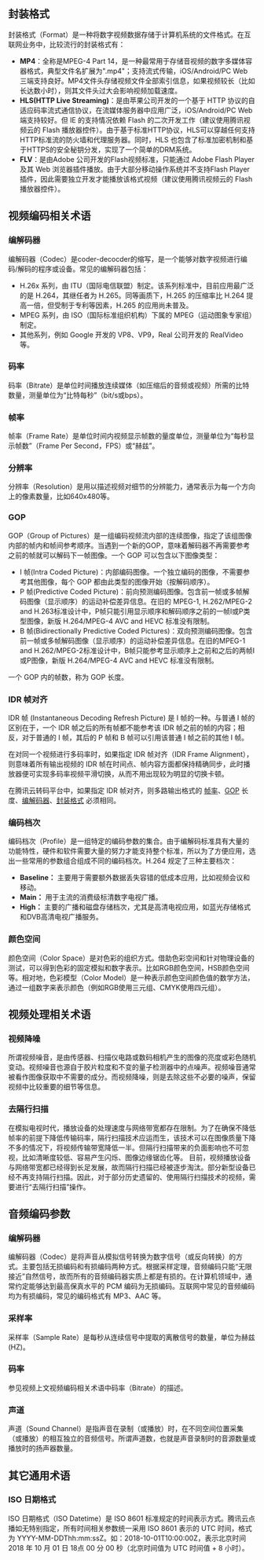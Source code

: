 ## 封装格式

封装格式（Format）是一种将数字视频数据存储于计算机系统的文件格式。在互联网业务中，比较流行的封装格式有：

- **MP4**：全称是MPEG-4 Part 14，是一种最常用于存储音视频的数字多媒体容器格式，典型文件名扩展为".mp4"；支持流式传输，iOS/Android/PC Web 三端支持良好。MP4文件头存储视频文件全部索引信息，如果视频较长（比如长达数小时），则其文件头过大会影响视频加载速度。
- **HLS(HTTP Live Streaming)**：是由苹果公司开发的一个基于 HTTP 协议的自适应码率流式通信协议，在流媒体服务器中应用广泛，iOS/Android/PC Web端支持较好。但 IE 的支持情况依赖 Flash 的二次开发工作（建议使用腾讯视频云的 Flash 播放器控件）。由于基于标准HTTP协议，HLS可以穿越任何支持HTTP标准流的防火墙和代理服务器。同时，HLS 也包含了标准加密机制和基于HTTPS的安全秘钥分发，实现了一个简单的DRM系统。
- **FLV**：是由Adobe 公司开发的Flash视频标准，只能通过 Adobe Flash Player 及其 Web 浏览器插件播放。由于大部分移动操作系统并不支持Flash Player插件，因此需要独立开发才能播放该格式视频（建议使用腾讯视频云的 Flash 播放器控件）。

## 视频编码相关术语

### 编解码器
编解码器（Codec）是coder-decocder的缩写，是一个能够对数字视频进行编码/解码的程序或设备。常见的编解码器包括：

- H.26x 系列，由 ITU（国际电信联盟）制定。该系列标准中，目前应用最广泛的是 H.264，其继任者为 H.265。同等画质下，H.265 的压缩率比 H.264 提高一倍，但受制于专利等因素，H.265 的应用尚未普及。
- MPEG 系列，由 ISO（国际标准组织机构）下属的 MPEG（运动图象专家组）制定。
- 其他系列，例如 Google 开发的 VP8、VP9，Real 公司开发的 RealVideo 等。

### 码率
码率（Bitrate）是单位时间播放连续媒体（如压缩后的音频或视频）所需的比特数量，测量单位为“比特每秒”（bit/s或bps）。

### 帧率
帧率（Frame Rate）是单位时间内视频显示帧数的量度单位，测量单位为“每秒显示帧数”（Frame Per Second，FPS）或“赫兹”。

### 分辨率
分辨率（Resolution）是用以描述视频对细节的分辨能力，通常表示为每一个方向上的像素数量，比如640x480等。

### GOP
GOP（Group of Pictures）是一组编码视频流内部的连续图像，指定了该组图像内部的帧内和帧间参考顺序。当遇到一个新的GOP，意味着解码器不再需要参考之前的帧就可以解码下一帧图像。一个 GOP 可以包含以下图像类型：

- I 帧(Intra Coded Picture)：内部编码图像。一个独立编码的图像，不需要参考其他图像，每个 GOP 都由此类型的图像开始（按解码顺序）。
- P 帧(Predictive Coded Picture)：前向预测编码图像。包含前一帧或多帧解码图像（显示顺序）的运动补偿差异信息。在旧的 MPEG-1, H.262/MPEG-2 and H.263标准设计中，P帧只能引用显示顺序和解码顺序之前的一帧I或P类型图像，新版 H.264/MPEG-4 AVC and HEVC 标准没有限制。
- B 帧(Bidirectionally Predictive Coded Pictures)：双向预测编码图像。包含前一帧或多帧解码图像（显示顺序）的运动补偿差异信息。在旧的MPEG-1 and H.262/MPEG-2标准设计中，B帧只能参考显示顺序上之前和之后的两帧I或P图像，新版 H.264/MPEG-4 AVC and HEVC 标准没有限制。

一个 GOP 内的帧数，称为 GOP 长度。

### IDR 帧对齐
IDR 帧 (Instantaneous Decoding Refresh Picture) 是 I 帧的一种。与普通 I 帧的区别在于，一个 IDR 帧之后的所有帧都不能参考该 IDR 帧之前的帧的内容；相反，对于普通的 I 帧，其后的 P 帧和 B 帧可以引用该普通 I 帧之前的其他 I 帧。

在对同一个视频进行多码率时，如果指定 IDR 帧对齐（IDR Frame Alignment），则意味着所有输出视频的 IDR 帧在时间点、帧内容方面都保持精确同步，此时播放器便可实现多码率视频平滑切换，从而不用出现较为明显的切换卡顿。

在腾讯云转码平台中，如果指定 IDR 帧对齐，则多路输出格式的 [帧率](#frame-rate)、[GOP](#gop) 长度、[编解码器](#codec)、[封装格式](#container-format) 必须相同。

### 编码档次
编码档次（Profile）是一组特定的编码参数的集合。由于编解码标准具有大量的功能特性，硬件和软件需要大量的努力才能支持整个标准，所以为了方便应用，选出一些常用的参数组合组成不同的编码档次。H.264 规定了三种主要档次：

- **Baseline：** 主要用于需要额外数据丢失容错的低成本应用，比如视频会议和移动。
- **Main：** 用于主流的消费级标清数字电视广播。
- **High：** 主要的广播和磁盘存储档次，尤其是高清电视应用，如蓝光存储格式和DVB高清电视广播服务。

### 颜色空间
颜色空间（Color Space）是对色彩的组织方式。借助色彩空间和针对物理设备的测试，可以得到色彩的固定模拟和数字表示。比如RGB颜色空间，HSB颜色空间等。相对地，色彩模型（Color Model）是一种表示颜色空间颜色值的数学方法，通过一组数字来表示颜色（例如RGB使用三元组、CMYK使用四元组）。

## 视频处理相关术语

### 视频降噪
所谓视频噪音，是由传感器、扫描仪电路或数码相机产生的图像的亮度或彩色随机变动。视频噪音也源自于胶片粒度和不变的量子检测器中的点噪声。视频噪音通常被看作图像获取中不需要的成分。而视频降噪，则是去除这些不必要的噪声，保留视频中比较重要的细节等信息。

### 去隔行扫描
在模拟电视时代，播放设备的处理速度与网络带宽都存在限制。为了在确保不降低帧率的前提下降低传输码率，隔行扫描技术应运而生，该技术可以在图像质量下降不多的情况下，将视频传输带宽降低一半。但隔行扫描带来的负面影响也不可忽视，比如清晰度较低、容易产生闪烁、图像边缘锯齿化等。
目前，视频播放设备与网络带宽都已经得到长足发展，故而隔行扫描已经被逐步淘汰。部分新型设备已经不再支持隔行扫描。因此，对于部分历史遗留的、使用隔行扫描技术的视频，需要进行“去隔行扫描”操作。

## 音频编码参数
### 编解码器
编解码器（Codec）是将声音从模拟信号转换为数字信号（或反向转换）的方式。主要包括无损编码和有损编码两种方式。根据采样定理，音频编码只能“无限接近”自然信号，故而所有的音频编码器实质上都是有损的。在计算机领域中，通常约定能够达到最高保真水平的 PCM 编码为无损编码。互联网中常见的音频编码均为有损编码，常见的编码格式有 MP3、AAC 等。

### 采样率
采样率（Sample Rate）是每秒从连续信号中提取的离散信号的数量，单位为赫兹(HZ)。

### 码率
参见视频上文视频编码相关术语中码率（Bitrate）的描述。

### 声道
声道（Sound Channel）是指声音在录制（或播放）时，在不同空间位置采集（或播放）的相互独立的音频信号。所谓声道数，也就是声音录制时的音源数量或播放时的扬声器数量。

## 其它通用术语

### ISO 日期格式
ISO 日期格式（ISO Datetime）是 ISO 8601 标准规定的时间表示方式。腾讯云点播如无特别指定，所有时间相关参数统一采用 ISO 8601 表示的 UTC 时间，格式为 YYYY-MM-DDThh:mm:ssZ。如：2018-10-01T10:00:00Z，表示北京时间 2018 年 10 月 01 日 18点 00 分 00 秒（北京时间值为 UTC 时间值 + 8 小时）。

